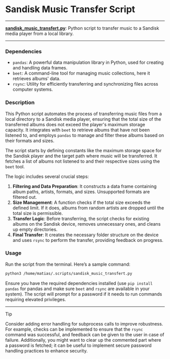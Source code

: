 # Sandisk Music Transfer Script

---

**[sandisk_music_transfert.py](/sandisk_music_transfert.py)**: Python script to transfer music to a Sandisk media player from a local library.

---

### Dependencies

- `pandas`: A powerful data manipulation library in Python, used for creating and handling data frames.
- `beet`: A command-line tool for managing music collections, here it retrieves albums' data.
- `rsync`: Utility for efficiently transferring and synchronizing files across computer systems.
  
### Description

This Python script automates the process of transferring music files from a local directory to a Sandisk media player, ensuring that the total size of the transferred albums does not exceed the player's maximum storage capacity. It integrates with `beet` to retrieve albums that have not been listened to, and employs `pandas` to manage and filter these albums based on their formats and sizes.

The script starts by defining constants like the maximum storage space for the Sandisk player and the target path where music will be transferred. It fetches a list of albums not listened to and their respective sizes using the `beet` tool.

The logic includes several crucial steps:
1. **Filtering and Data Preparation**: It constructs a data frame containing album paths, artists, formats, and sizes. Unsupported formats are filtered out.
2. **Size Management**: A function checks if the total size exceeds the defined limit. If it does, albums from random artists are dropped until the total size is permissible.
3. **Transfer Logic**: Before transferring, the script checks for existing albums on the Sandisk device, removes unnecessary ones, and cleans up empty directories.
4. **Final Transfer**: It creates the necessary folder structure on the device and uses `rsync` to perform the transfer, providing feedback on progress.

### Usage

Run the script from the terminal. Here’s a sample command:

```bash
python3 /home/matias/.scripts/sandisk_music_transfert.py
```

Ensure you have the required dependencies installed (use `pip install pandas` for pandas and make sure `beet` and `rsync` are available in your system). The script will prompt for a password if it needs to run commands requiring elevated privileges.

---

> [!TIP] 
> Consider adding error handling for subprocess calls to improve robustness. For example, checks can be implemented to ensure that the `rsync` command was successful, and feedback can be given to the user in case of failure. Additionally, you might want to clear up the commented part where a password is fetched; it can be useful to implement secure password handling practices to enhance security.
